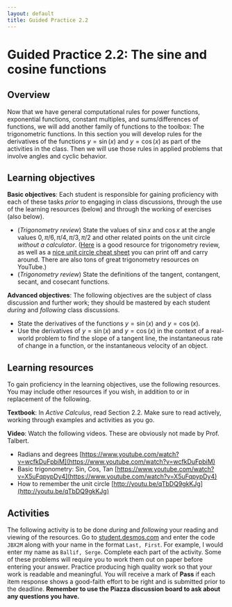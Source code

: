 ```yaml
---
layout: default
title: Guided Practice 2.2
---
```


# Guided Practice 2.2: The sine and cosine functions

## Overview

Now that we have general computational rules for power functions, exponential functions, constant multiples, and sums/differences of functions, we will add another family of functions to the toolbox: The trigonometric functions. In this section you will develop rules for the derivatives of the functions $y = \sin(x)$ and $y = \cos(x)$ as part of the activities in the class. Then we will use those rules in applied problems that involve angles and cyclic behavior.

## Learning objectives

__Basic objectives__: Each student is responsible for gaining proficiency with each of these tasks _prior_ to engaging in class discussions, through the use of the learning resources (below) and through the working of exercises (also below). 

- (*Trigonometry review*) State the values of $\sin x$ and $\cos x$ at the angle values $0, \pi/6, \pi/4, \pi/3, \pi/2$ and other related points on the unit circle *without a calculator*. ([Here](http://tutorial.math.lamar.edu/Extras/AlgebraTrigReview/TrigFunctions.aspx) is a good resource for trigonometry review, as well as a [nice unit circle cheat sheet](http://etc.usf.edu/clipart/43200/43216/unit-circle8_43216.htm) you can print off and carry around. There are also tons of great trigonometry resources on YouTube.)
- (*Trigonometry review*) State the definitions of the tangent, contangent, secant, and cosecant functions. 

__Advanced objectives__: The following objectives are the subject of class discussion and further work; they should be mastered by each student _during_ and _following_ class discussions. 

- State the derivatives of the functions $y = \sin(x)$ and $y = \cos(x)$.
- Use the derivatives of $y = \sin(x)$ and $y = \cos(x)$ in the context of a real-world problem to find the slope of a tangent line, the instantaneous rate of change in a function, or the instantaneous velocity of an object. 

## Learning resources 

To gain proficiency in the learning objectives, use the following resources. You may include other resources if you wish, in addition to or in replacement of the following. 

__Textbook__: In _Active Calculus_, read Section 2.2. Make sure to read actively, working through examples and activities as you go. 

__Video__: Watch the following videos. 
These are obviously not made by Prof. Talbert. 

+ Radians and degrees [https://www.youtube.com/watch?v=wcfkDuFpbiM](https://www.youtube.com/watch?v=wcfkDuFpbiM)
+ Basic trigonometry: Sin, Cos, Tan [https://www.youtube.com/watch?v=X5uFqpypDy4](https://www.youtube.com/watch?v=X5uFqpypDy4)
+ How to remember the unit circle [http://youtu.be/qTbDQ9gkKJg](http://youtu.be/qTbDQ9gkKJg)


## Activities

The following activity is to be done _during_ and _following_ your reading and viewing of the resources. Go to [student.desmos.com](https://student.desmos.com/?prepopulateCode=JBX2M) and enter the code `JBX2M` along with your name in the format `Last, First`. For example, I would enter my name as `Ballif, Serge`. Complete each part of the activity. Some of these problems will require you to work them out on paper before entering your answer. Practice producing high quality work so that your work is readable and meaningful. You will receive a mark of __Pass__ if each item response shows a good-faith effort to be right and is submitted prior to the deadline. __Remember to use the Piazza discussion board to ask about any questions you have.__
